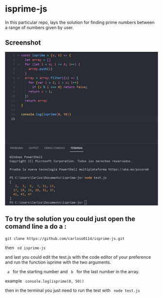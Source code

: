 # isprime-js

In this particular repo, lays the solution for finding prime numbers between a range of numbers given by user. 

## Screenshot
![screenshot](./app_screenshot.png)

## To try the solution you could just open the comand line a do a :
<p><code>git clone https://github.com/carloso0114/isprime-js.git </code></p>
<p>then <code> cd isprime-js </code></p>
<p>and last you could edit the test.js with the code editor of your preference and run the function isprime with the two arguments.</p> 
<code> a </code> for the starting number and <code> b </code> for the last number in the array.
<p> example <code> console.log(isprime(0, 50)) </code> </p>

<p>then in the terminal you just need to run the test with <code> node test.js </code> </p>